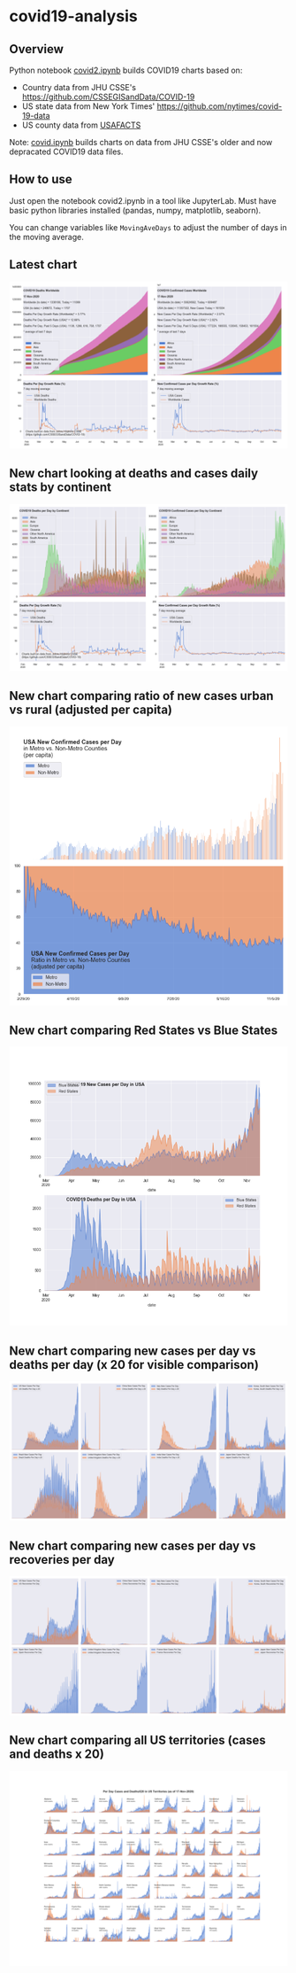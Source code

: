 # covid19-analysis

## Overview
Python notebook [covid2.ipynb](https://github.com/danlaw/covid19-analysis/blob/master/covid2.ipynb) builds COVID19 charts based on:
* Country data from JHU CSSE's https://github.com/CSSEGISandData/COVID-19
* US state data from New York Times' https://github.com/nytimes/covid-19-data
* US county data from [USAFACTS](https://usafacts.org/visualizations/coronavirus-covid-19-spread-map/)

Note: [covid.ipynb](https://github.com/danlaw/covid19-analysis/blob/master/covid.ipynb) builds charts on data from JHU CSSE's older and now depracated COVID19 data files.

## How to use
Just open the notebook covid2.ipynb in a tool like JupyterLab. Must have basic python libraries installed (pandas, numpy, matplotlib, seaborn).

You can change variables like ``MovingAveDays`` to adjust the number of days in the moving average.

## Latest chart
![Latest chart](charts/20201117-covid19-chart.png)

## New chart looking at deaths and cases daily stats by continent
![Comparison chart](charts/20201117-covid19-chart-perday.png)

## New chart comparing ratio of new cases urban vs rural (adjusted per capita)
![Urban rural per capita chart](charts/20201117-US-counties-urban-vs-rural-per-capita.png)

## New chart comparing Red States vs Blue States
![Red vs Blue chart](charts/20201117-compare-daily-red-vs-blue-states.png)

## New chart comparing new cases per day vs deaths per day (x 20 for visible comparison)
![Comparison chart](charts/20201117-comparison-chart.png)

## New chart comparing new cases per day vs recoveries per day
![Recovery chart](charts/20201117-comparison-recovery-chart.png)

## New chart comparing all US territories (cases and deaths x 20)
![Territories chart](charts/20201117-compare-US-territories.png)

